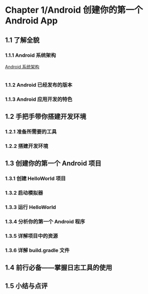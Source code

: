 # Chapter 1/Android 创建你的第一个 Android App

## 1.1 了解全貌

### 1.1.1 Android 系统架构

[Android 系统架构](https://source.android.com/devices/architecture/)

```

```

### 1.1.2 Android 已经发布的版本

### 1.1.3 Android 应用开发的特色

## 1.2 手把手带你搭建开发环境

### 1.2.1 准备所需要的工具

### 1.2.2 搭建开发环境

## 1.3 创建你的第一个 Android 项目

### 1.3.1 创建 HelloWorld 项目

### 1.3.2 启动模拟器

### 1.3.3 运行 HelloWorld

### 1.3.4 分析你的第一个 Android 程序

### 1.3.5 详解项目中的资源

### 1.3.6 详解 build.gradle 文件

## 1.4 前行必备——掌握日志工具的使用

## 1.5 小结与点评

